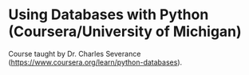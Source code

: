 # Using Databases with Python (Coursera/University of Michigan)

Course taught by Dr. Charles Severance (https://www.coursera.org/learn/python-databases).
